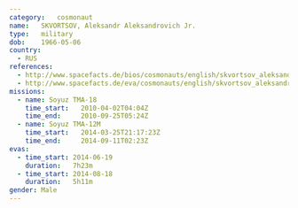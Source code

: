 ```yaml
---
category:	cosmonaut
name:	SKVORTSOV, Aleksandr Aleksandrovich Jr.
type:	military
dob:	1966-05-06
country:
  - RUS
references:
  - http://www.spacefacts.de/bios/cosmonauts/english/skvortsov_aleksandr_jr.htm
  - http://www.spacefacts.de/eva/cosmonauts/english/skvortsov_aleksandr.htm
missions:
  - name: Soyuz TMA-18
    time_start:   2010-04-02T04:04Z
    time_end:     2010-09-25T05:24Z
  - name: Soyuz TMA-12M
    time_start:   2014-03-25T21:17:23Z
    time_end:     2014-09-11T02:23Z
evas:
  - time_start: 2014-06-19
    duration:   7h23m
  - time_start: 2014-08-18
    duration:   5h11m
gender:	Male
---
```

